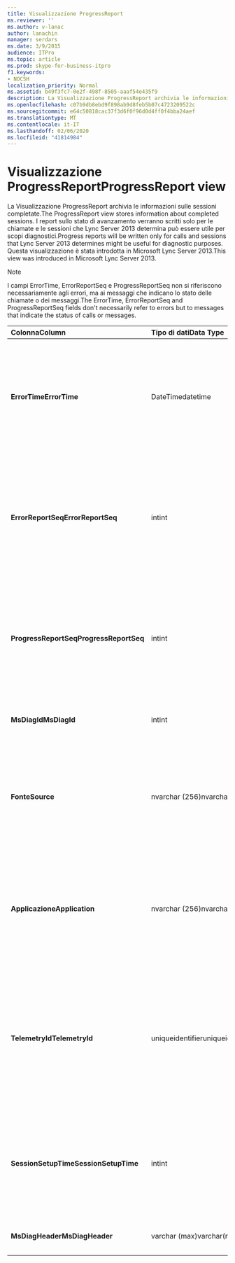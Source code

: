 ```yaml
---
title: Visualizzazione ProgressReport
ms.reviewer: ''
ms.author: v-lanac
author: lanachin
manager: serdars
ms.date: 3/9/2015
audience: ITPro
ms.topic: article
ms.prod: skype-for-business-itpro
f1.keywords:
- NOCSH
localization_priority: Normal
ms.assetid: b49f3fc7-0e2f-498f-8505-aaaf54e435f9
description: La Visualizzazione ProgressReport archivia le informazioni sulle sessioni completate. I report sullo stato di avanzamento verranno scritti solo per le chiamate e le sessioni che Lync Server 2013 determina può essere utile per scopi diagnostici. Questa visualizzazione è stata introdotta in Microsoft Lync Server 2013.
ms.openlocfilehash: c07b9db8ebd9f898ab9d8feb5b07c4723209522c
ms.sourcegitcommit: e64c50818cac37f3d6f0f96d0d4ff0f4bba24aef
ms.translationtype: MT
ms.contentlocale: it-IT
ms.lasthandoff: 02/06/2020
ms.locfileid: "41814984"
---
```

# <a name="progressreport-view"></a><span data-ttu-id="9c047-105">Visualizzazione ProgressReport</span><span class="sxs-lookup"><span data-stu-id="9c047-105">ProgressReport view</span></span>
 
<span data-ttu-id="9c047-106">La Visualizzazione ProgressReport archivia le informazioni sulle sessioni completate.</span><span class="sxs-lookup"><span data-stu-id="9c047-106">The ProgressReport view stores information about completed sessions.</span></span> <span data-ttu-id="9c047-107">I report sullo stato di avanzamento verranno scritti solo per le chiamate e le sessioni che Lync Server 2013 determina può essere utile per scopi diagnostici.</span><span class="sxs-lookup"><span data-stu-id="9c047-107">Progress reports will be written only for calls and sessions that Lync Server 2013 determines might be useful for diagnostic purposes.</span></span> <span data-ttu-id="9c047-108">Questa visualizzazione è stata introdotta in Microsoft Lync Server 2013.</span><span class="sxs-lookup"><span data-stu-id="9c047-108">This view was introduced in Microsoft Lync Server 2013.</span></span>
  
> [!NOTE]
> <span data-ttu-id="9c047-109">I campi ErrorTime, ErrorReportSeq e ProgressReportSeq non si riferiscono necessariamente agli errori, ma ai messaggi che indicano lo stato delle chiamate o dei messaggi.</span><span class="sxs-lookup"><span data-stu-id="9c047-109">The ErrorTime, ErrorReportSeq and ProgressReportSeq fields don't necessarily refer to errors but to messages that indicate the status of calls or messages.</span></span> 
  
|<span data-ttu-id="9c047-110">**Colonna**</span><span class="sxs-lookup"><span data-stu-id="9c047-110">**Column**</span></span>|<span data-ttu-id="9c047-111">**Tipo di dati**</span><span class="sxs-lookup"><span data-stu-id="9c047-111">**Data Type**</span></span>|<span data-ttu-id="9c047-112">**Dettagli**</span><span class="sxs-lookup"><span data-stu-id="9c047-112">**Details**</span></span>|
|:-----|:-----|:-----|
|<span data-ttu-id="9c047-113">**ErrorTime**</span><span class="sxs-lookup"><span data-stu-id="9c047-113">**ErrorTime**</span></span> <br/> |<span data-ttu-id="9c047-114">DateTime</span><span class="sxs-lookup"><span data-stu-id="9c047-114">datetime</span></span>  <br/> |<span data-ttu-id="9c047-115">Periodo di errore.</span><span class="sxs-lookup"><span data-stu-id="9c047-115">Time of error occurred.</span></span> <span data-ttu-id="9c047-116">Usato in combinazione con ErrorReportSeq per identificare in modo univoco un errore.</span><span class="sxs-lookup"><span data-stu-id="9c047-116">Used in conjunction with ErrorReportSeq to uniquely identify an error.</span></span>  <br/> |
|<span data-ttu-id="9c047-117">**ErrorReportSeq**</span><span class="sxs-lookup"><span data-stu-id="9c047-117">**ErrorReportSeq**</span></span> <br/> |<span data-ttu-id="9c047-118">int</span><span class="sxs-lookup"><span data-stu-id="9c047-118">int</span></span>  <br/> |<span data-ttu-id="9c047-119">Numero ID per identificare l'errore.</span><span class="sxs-lookup"><span data-stu-id="9c047-119">ID number to identify the error.</span></span> <span data-ttu-id="9c047-120">Usato in combinazione con ErrorTime per identificare in modo univoco un errore.</span><span class="sxs-lookup"><span data-stu-id="9c047-120">Used in conjunction with ErrorTime to uniquely identify an error.</span></span>  <br/> |
|<span data-ttu-id="9c047-121">**ProgressReportSeq**</span><span class="sxs-lookup"><span data-stu-id="9c047-121">**ProgressReportSeq**</span></span> <br/> |<span data-ttu-id="9c047-122">int</span><span class="sxs-lookup"><span data-stu-id="9c047-122">int</span></span>  <br/> |<span data-ttu-id="9c047-123">ID per identificare il report di stato.</span><span class="sxs-lookup"><span data-stu-id="9c047-123">ID to identify the progress report.</span></span> <span data-ttu-id="9c047-124">Usato per distinguere i report sullo stato dello stesso rapporto di errore.</span><span class="sxs-lookup"><span data-stu-id="9c047-124">Used to distinguish progress reports of the same error report.</span></span>  <br/> |
|<span data-ttu-id="9c047-125">**MsDiagId**</span><span class="sxs-lookup"><span data-stu-id="9c047-125">**MsDiagId**</span></span> <br/> |<span data-ttu-id="9c047-126">int</span><span class="sxs-lookup"><span data-stu-id="9c047-126">int</span></span>  <br/> |<span data-ttu-id="9c047-127">ID di diagnostica per il report degli errori.</span><span class="sxs-lookup"><span data-stu-id="9c047-127">Diagnostic ID for the error report.</span></span>  <br/> |
|<span data-ttu-id="9c047-128">**Fonte**</span><span class="sxs-lookup"><span data-stu-id="9c047-128">**Source**</span></span> <br/> |<span data-ttu-id="9c047-129">nvarchar (256)</span><span class="sxs-lookup"><span data-stu-id="9c047-129">nvarchar(256)</span></span>  <br/> |<span data-ttu-id="9c047-130">Nome del server che ha originato l'errore (se il report è stato inviato da un componente server).</span><span class="sxs-lookup"><span data-stu-id="9c047-130">Name of server that originated the error (if report was sent from a server component).</span></span>  <br/> |
|<span data-ttu-id="9c047-131">**Applicazione**</span><span class="sxs-lookup"><span data-stu-id="9c047-131">**Application**</span></span> <br/> |<span data-ttu-id="9c047-132">nvarchar (256)</span><span class="sxs-lookup"><span data-stu-id="9c047-132">nvarchar(256)</span></span>  <br/> |<span data-ttu-id="9c047-133">Nome dell'applicazione che ha originato l'errore (se il report è stato inviato da un componente server).</span><span class="sxs-lookup"><span data-stu-id="9c047-133">Name of application that originated the error (if report was sent from a server component).</span></span>  <br/> |
|<span data-ttu-id="9c047-134">**TelemetryId**</span><span class="sxs-lookup"><span data-stu-id="9c047-134">**TelemetryId**</span></span> <br/> |<span data-ttu-id="9c047-135">uniqueidentifier</span><span class="sxs-lookup"><span data-stu-id="9c047-135">uniqueidentifier</span></span>  <br/> |<span data-ttu-id="9c047-136">Identificatore univoco che correla le informazioni sul tempo di join per i diversi componenti coinvolti in una conferenza.</span><span class="sxs-lookup"><span data-stu-id="9c047-136">Unique identifier correlating join time information for the different components involved in a conference.</span></span>  <br/> |
|<span data-ttu-id="9c047-137">**SessionSetupTime**</span><span class="sxs-lookup"><span data-stu-id="9c047-137">**SessionSetupTime**</span></span> <br/> |<span data-ttu-id="9c047-138">int</span><span class="sxs-lookup"><span data-stu-id="9c047-138">int</span></span>  <br/> |<span data-ttu-id="9c047-139">Ora (in millisecondi) necessaria per un componente specifico per partecipare a una conferenza.</span><span class="sxs-lookup"><span data-stu-id="9c047-139">Time (in milliseconds) required for a specific component to join a conference.</span></span>  <br/> |
|<span data-ttu-id="9c047-140">**MsDiagHeader**</span><span class="sxs-lookup"><span data-stu-id="9c047-140">**MsDiagHeader**</span></span> <br/> |<span data-ttu-id="9c047-141">varchar (max)</span><span class="sxs-lookup"><span data-stu-id="9c047-141">varchar(max)</span></span>  <br/> |<span data-ttu-id="9c047-142">Altre informazioni sugli errori.</span><span class="sxs-lookup"><span data-stu-id="9c047-142">Additional error information.</span></span>  <br/> |
   

